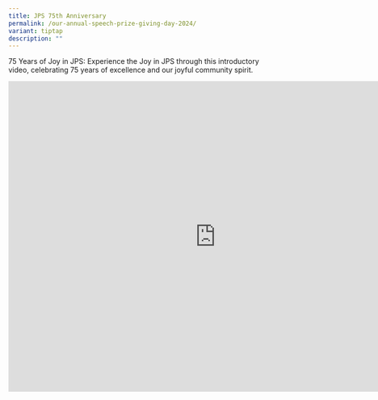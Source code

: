 ```yaml
---
title: JPS 75th Anniversary
permalink: /our-annual-speech-prize-giving-day-2024/
variant: tiptap
description: ""
---
```

<p>75 Years of Joy in JPS: Experience the Joy in JPS through this introductory
video, celebrating 75 years of excellence and our joyful community spirit.</p>
<p></p>
<div class="iframe-wrapper">
<iframe height="615" width="820" allowfullscreen="true" frameborder="0" src="https://player.vimeo.com/video/1031798650?badge=0&amp;autopause=0&amp;player_id=0&amp;app_id=58479"></iframe>
</div>
<p></p>